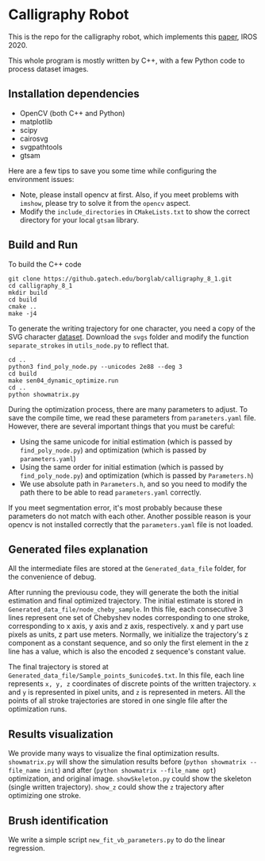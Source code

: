 # Calligraphy Robot
This is the repo for the calligraphy robot, which implements this [paper](https://arxiv.org/abs/2003.01565), IROS 2020.

This whole program is mostly written by C++, with a few Python code to process dataset images.

## Installation dependencies
- OpenCV (both C++ and Python)
- matplotlib
- scipy
- cairosvg
- svgpathtools
- gtsam

Here are a few tips to save you some time while configuring the environment issues:
- Note, please install opencv at first. Also, if you meet problems with `imshow`, please try to solve it from the `opencv` aspect.
- Modify the `include_directories` in `CMakeLists.txt` to show the correct directory for your local `gtsam` library.


## Build and Run
To build the C++ code
```
git clone https://github.gatech.edu/borglab/calligraphy_8_1.git
cd calligraphy_8_1
mkdir build
cd build
cmake ..
make -j4
```
To generate the writing trajectory for one character, you need a copy of the SVG character [dataset](https://github.com/skishore/makemeahanzi/tree/master/svgs). Download the `svgs` folder and modify the function `separate_strokes` in `utils_node.py` to reflect that. 
```
cd ..
python3 find_poly_node.py --unicodes 2e88 --deg 3
cd build
make sen04_dynamic_optimize.run
cd ..
python showmatrix.py
```
During the optimization process, there are many parameters to adjust. To save the compile time, we read these parameters from `parameters.yaml` file. However, there are several important things that you must be careful:
- Using the same unicode for initial estimation (which is passed by `find_poly_node.py`) and optimization (which is passed by `parameters.yaml`)
- Using the same order for initial estimation (which is passed by `find_poly_node.py`) and optimization (which is passed by `Parameters.h`)
- We use absolute path in `Parameters.h`, and so you need to modify the path there to be able to read `parameters.yaml` correctly.

If you meet segmentation error, it's most probably because these parameters do not match with each other. Another possible reason is your opencv is not installed correctly that the `parameters.yaml` file is not loaded.

## Generated files explanation
All the intermediate files are stored at the `Generated_data_file` folder, for the convenience of debug.

After running the previousu code, they will generate the both the initial estimation and final optimized trajectory. The initial estimate is stored in `Generated_data_file/node_cheby_sample`. In this file, each consecutive 3 lines represent one set of Chebyshev nodes corresponding to one stroke, corresponding to x axis, y axis and z axis, respectively. x and y part use pixels as units, z part use meters. Normally, we initialize the trajectory's z component as a constant sequence, and so only the first element in the z line has a value, which is also the encoded z sequence's constant value.

The final trajectory is stored at `Generated_data_file/Sample_points_$unicode$.txt`. In this file, each line represents `x, y, z` coordinates of discrete points of the written trajectory. `x` and `y` is represented in pixel units, and `z` is represented in meters. All the points of all stroke trajectories are stored in one single file after the optimization runs.

## Results visualization
We provide many ways to visualize the final optimization results. `showmatrix.py` will show the simulation results before (`python showmatrix --file_name init`) and after (`python showmatrix --file_name opt`) optimization, and original image. `showSkeleton.py` could show the skeleton (single written trajectory). `show_z` could show the `z` trajectory after optimizing one stroke.

## Brush identification
We write a simple script `new_fit_vb_parameters.py` to do the linear regression.
